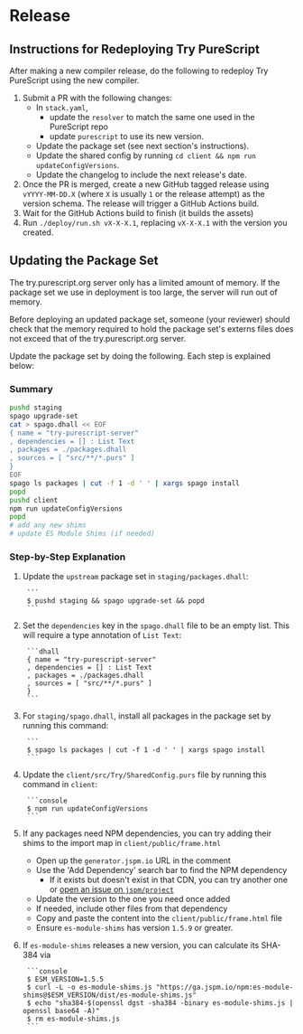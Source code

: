 # Release

## Instructions for Redeploying Try PureScript

After making a new compiler release, do the following to redeploy Try PureScript using the new compiler.

1. Submit a PR with the following changes:
    - In `stack.yaml`,
      - update the `resolver` to match the same one used in the PureScript repo
      - update `purescript` to use its new version.
    - Update the package set (see next section's instructions).
    - Update the shared config by running `cd client && npm run updateConfigVersions`.
    - Update the changelog to include the next release's date.
2. Once the PR is merged, create a new GitHub tagged release using `vYYYY-MM-DD.X` (where `X` is usually `1` or the release attempt) as the version schema. The release will trigger a GitHub Actions build.
3. Wait for the GitHub Actions build to finish (it builds the assets)
4. Run `./deploy/run.sh vX-X-X.1`, replacing `vX-X-X.1` with the version you created.

## Updating the Package Set

The try.purescript.org server only has a limited amount of memory. If the package set we use in deployment is too large, the server will run out of memory.

Before deploying an updated package set, someone (your reviewer) should check that the memory required to hold the package set's externs files does not exceed that of the try.purescript.org server.

Update the package set by doing the following. Each step is explained below:

### Summary

```sh
pushd staging
spago upgrade-set
cat > spago.dhall << EOF
{ name = "try-purescript-server"
, dependencies = [] : List Text
, packages = ./packages.dhall
, sources = [ "src/**/*.purs" ]
}
EOF
spago ls packages | cut -f 1 -d ' ' | xargs spago install
popd
pushd client
npm run updateConfigVersions
popd
# add any new shims
# update ES Module Shims (if needed)
```

### Step-by-Step Explanation

1. Update the `upstream` package set in `staging/packages.dhall`:

        ```
        $ pushd staging && spago upgrade-set && popd
        ```

2. Set the `dependencies` key in the `spago.dhall` file to be an empty list. This will require a type annotation of `List Text`:

        ```dhall
        { name = "try-purescript-server"
        , dependencies = [] : List Text
        , packages = ./packages.dhall
        , sources = [ "src/**/*.purs" ]
        }
        ```

3. For `staging/spago.dhall`, install all packages in the package set by running this command:

        ```
        $ spago ls packages | cut -f 1 -d ' ' | xargs spago install
        ```

4. Update the `client/src/Try/SharedConfig.purs` file by running this command in `client`:

        ```console
        $ npm run updateConfigVersions
        ```

5. If any packages need NPM dependencies, you can try adding their shims to the import map in `client/public/frame.html`
    - Open up the `generator.jspm.io` URL in the comment
    - Use the 'Add Dependency' search bar to find the NPM dependency
        - If it exists but doesn't exist in that CDN, you can try another one or [open an issue on `jspm/project`](https://github.com/jspm/project#issue-queue-for-the-jspm-cdn)
    - Update the version to the one you need once added
    - If needed, include other files from that dependency
    - Copy and paste the content into the `client/public/frame.html` file
    - Ensure `es-module-shims` has version `1.5.9` or greater.

6. If `es-module-shims` releases a new version, you can calculate its SHA-384 via

        ```console
        $ ESM_VERSION=1.5.5
        $ curl -L -o es-module-shims.js "https://ga.jspm.io/npm:es-module-shims@$ESM_VERSION/dist/es-module-shims.js"
        $ echo "sha384-$(openssl dgst -sha384 -binary es-module-shims.js | openssl base64 -A)"
        $ rm es-module-shims.js
        ```
